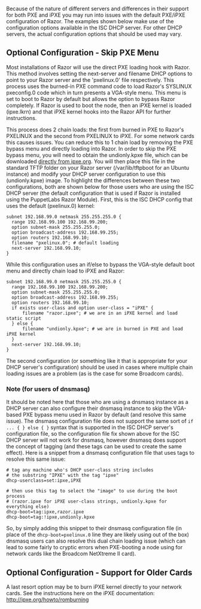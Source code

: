 Because of the nature of different servers and differences in their support for both PXE and iPXE you may run into issues with the default PXE/iPXE configuration of Razor. The examples shown below make use of the configuration options available in the ISC DHCP server.  For other DHCP servers, the actual configuration options that should be used may vary.

## Optional Configuration - Skip PXE Menu

Most installations of Razor will use the direct PXE loading hook with Razor. This method involves setting the next-server and filename DHCP options to point to your Razor server and the 'pxelinux.0' file respectively. This process uses the burned-in PXE command code to load Razor's SYSLINUX pxeconfig.0 code which in turn presents a VGA-style menu. This menu is set to boot to Razor by default but allows the option to bypass Razor completely. If Razor is used to boot the node, then an iPXE kernel is loaded (ipxe.lkrn) and that iPXE kernel hooks into the Razor API for further instructions.

This process does 2 chain loads: the first from burned in PXE to Razor's PXELINUX and the second from PXELINUX to iPXE. For some network cards this causes issues. You can reduce this to 1 chain load by removing the PXE bypass menu and directly loading into Razor. In order to skip the PXE bypass menu, you will need to obtain the undionly.kpxe file, which can be downloaded [directly from ipxe.org](http://boot.ipxe.org/undionly.kpxe). You will then place this file in the standard TFTP folder on your Razor server (/var/lib/tftpboot for an Ubuntu instance) and modify your DHCP server configuration to use this (undionly.kpxe) image. To highlight the differences between these two configurations, both are shown below for those users who are using the ISC DHCP server (the default configuration that is used if Razor is installed using the PuppetLabs Razor Module).  First, this is the ISC DHCP config that uses the default (pxelinux.0) kernel:

```
subnet 192.168.99.0 netmask 255.255.255.0 {
  range 192.168.99.100 192.168.99.200;
  option subnet-mask 255.255.255.0;
  option broadcast-address 192.168.99.255;
  option routers 192.168.99.10;
  filename "pxelinux.0"; # default loading
  next-server 192.168.99.10;
}
```

While this configuration uses an if/else to bypass the VGA-style default boot menu and directly chain load to iPXE and Razor:

```
subnet 192.168.99.0 netmask 255.255.255.0 {
  range 192.168.99.100 192.168.99.200;
  option subnet-mask 255.255.255.0;
  option broadcast-address 192.168.99.255;
  option routers 192.168.99.10;
  if exists user-class and option user-class = "iPXE" {
      filename "razor.ipxe"; # we are in an iPXE kernel and load static script
  } else {
      filename "undionly.kpxe"; # we are in burned in PXE and load iPXE kernel
  }
  next-server 192.168.99.10;
}
```

The second configuration (or something like it that is appropriate for your DHCP server's configuration) should be used in cases where multiple chain loading issues are a problem (as is the case for some Broadcom cards).

### Note (for users of dnsmasq)

It should be noted here that those who are using a dnsmasq instance as a DHCP server can also configure their dnsmasq instance to skip the VGA-based PXE bypass menu used in Razor by default (and resolve this same issue).  The dnsmasq configuration file does not support the same sort of `if ... { } else { }` syntax that is supported in the ISC DHCP server's configuration file, so the configuration file fix shown above for the ISC DHCP server will not work for dnsmasq, however dnsmasq does support the concept of tagging (and these tags can be used to create the same effect).  Here is a snippet from a dnsmasq configuration file that uses tags to resolve this same issue:

```
# tag any machine who's DHCP user-class string includes
# the substring "IPXE" with the tag "ipxe"
dhcp-userclass=set:ipxe,iPXE

# then use this tag to select the "image" to use during the boot process
# (razor.ipxe for iPXE user-class strings, undionly.kpxe for everything else)
dhcp-boot=tag:ipxe,razor.ipxe
dhcp-boot=tag:!ipxe,undionly.kpxe
```

So, by simply adding this snippet to their dnsmasq configuration file (in place of the `dhcp-boot=pxelinux.0` line they are likely using out of the box) dnsmasq users can also resolve this dual chain loading issue (which can lead to some fairly to cryptic errors when PXE-booting a node using for network cards like the Broadcom NetXtreme II card).

## Optional Configuration - Support for Older Cards

A last resort option may be to burn iPXE kernel directly to your network cards. See the instructions here on the iPXE documentation: http://ipxe.org/howto/romburning